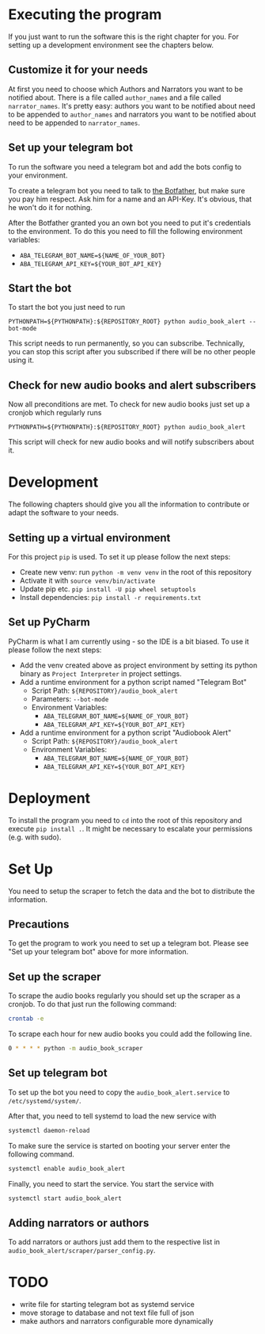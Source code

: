 # Executing the program
If you just want to run the software this is the right chapter for you. For setting up a development environment see the chapters below.

## Customize it for your needs
At first you need to choose which Authors and Narrators you want to be notified about. There is a file called `author_names` and a file called `narrator_names`. It's pretty easy: authors you want to be notified about need to be appended to `author_names` and narrators you want to be notified about need to be appended to `narrator_names`.


## Set up your telegram bot
To run the software you need a telegram bot and add the bots config to your environment.

To create a telegram bot you need to talk to [the Botfather](https://core.telegram.org/bots#3-how-do-i-create-a-bot), but make sure you pay him respect. Ask him for a name and an API-Key. It's obvious, that he won't do it for nothing.

After the Botfather granted you an own bot you need to put it's credentials to the environment. To do this you need to fill the following environment variables:
- `ABA_TELEGRAM_BOT_NAME=${NAME_OF_YOUR_BOT}`
- `ABA_TELEGRAM_API_KEY=${YOUR_BOT_API_KEY}`

## Start the bot
To start the bot you just need to run 
```
PYTHONPATH=${PYTHONPATH}:${REPOSITORY_ROOT} python audio_book_alert --bot-mode
```
This script needs to run permanently, so you can subscribe. Technically, you can stop this script after you subscribed if there will be no other people using it.

## Check for new audio books and alert subscribers
Now all preconditions are met. To check for new audio books just set up a cronjob which regularly runs  
```
PYTHONPATH=${PYTHONPATH}:${REPOSITORY_ROOT} python audio_book_alert
```
This script will check for new audio books and will notify subscribers about it.

# Development
The following chapters should give you all the information to contribute or adapt the software to your needs.

## Setting up a virtual environment
For this project `pip` is used. To set it up please follow the next steps: 
- Create new venv: run `python -m venv venv` in the root of this repository  
- Activate it with `source venv/bin/activate`
- Update pip etc. `pip install -U pip wheel setuptools`
- Install dependencies: `pip install -r requirements.txt`

## Set up PyCharm
PyCharm is what I am currently using - so the IDE is a bit biased. To use it please follow the next steps:
- Add the venv created above as project environment by setting its python binary as `Project Interpreter` in project settings.
- Add a runtime environment for a python script named "Telegram Bot"
  - Script Path: `${REPOSITORY}/audio_book_alert`
  - Parameters: `--bot-mode`
  - Environment Variables: 
    - `ABA_TELEGRAM_BOT_NAME=${NAME_OF_YOUR_BOT}`
    - `ABA_TELEGRAM_API_KEY=${YOUR_BOT_API_KEY}`
- Add a runtime environment for a python script "Audiobook Alert"
  - Script Path: `${REPOSITORY}/audio_book_alert`
  - Environment Variables: 
    - `ABA_TELEGRAM_BOT_NAME=${NAME_OF_YOUR_BOT}`
    - `ABA_TELEGRAM_API_KEY=${YOUR_BOT_API_KEY}`

# Deployment
To install the program you need to `cd` into the root of this repository and execute `pip install .`. It might be necessary to escalate your permissions (e.g. with sudo). 

# Set Up
You need to setup the scraper to fetch the data and the bot to distribute the information.

## Precautions
To get the program to work you need to set up a telegram bot. Please see "Set up your telegram bot" above for more information.

## Set up the scraper
To scrape the audio books regularly you should set up the scraper as a cronjob. To do that just run the following command:
```bash
crontab -e
```
To scrape each hour for new audio books you could add the following line.
```bash
0 * * * * python -m audio_book_scraper
```

## Set up telegram bot
To set up the bot you need to copy the `audio_book_alert.service` to `/etc/systemd/system/`.

After that, you need to tell systemd to load the new service with 
```bash
systemctl daemon-reload
```

To make sure the service is started on booting your server enter the following command.
```bash
systemctl enable audio_book_alert
```
Finally, you need to start the service. You start the service with
```bash
systemctl start audio_book_alert
```

## Adding narrators or authors
To add narrators or authors just add them to the respective list in `audio_book_alert/scraper/parser_config.py`.

# TODO
- write file for starting telegram bot as systemd service
- move storage to database and not text file full of json
- make authors and narrators configurable more dynamically